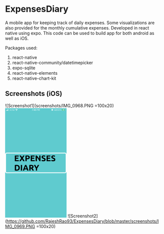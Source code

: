 # ExpensesDiary
A mobile app for keeping track of daily expenses. Some visualizations are also provided for the monthly cumulative expenses.
Developed in react native using expo. 
This code can be used to build app for both android as well as iOS.

Packages used:
1. react-native
2. react-native-community/datetimepicker
3. expo-sqlite
4. react-native-elements
5. react-native-chart-kit

## Screenshots (iOS)
![Screenshot1](screenshots/IMG_0968.PNG =100x20)
<img src="screenshots/IMG_0968.PNG" alt="drawing" width="200"/>
![Screenshot2](https://github.com/RajeshRao93/ExpensesDiary/blob/master/screenshots/IMG_0969.PNG =100x20)



